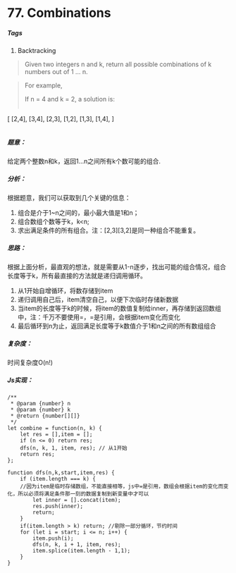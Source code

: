 # 77. Combinations
##### Tags
1. Backtracking

>Given two integers n and k, return all possible combinations of k numbers out of 1 ... n.

>For example,
>
>If n = 4 and k = 2, a solution is:
>```
[
  [2,4],
  [3,4],
  [2,3],
  [1,2],
  [1,3],
  [1,4],
]
>```

##### 题意：
给定两个整数n和k，返回1...n之间所有k个数可能的组合.

##### 分析：
根据题意，我们可以获取到几个关键的信息：
1. 组合是介于1~n之间的，最小最大值是1和n；
2. 组合数组个数等于k，k<n;
3. 求出满足条件的所有组合。注：[2,3][3,2]是同一种组合不能重复。

##### 思路：
根据上面分析，最直观的想法，就是需要从1-n逐步，找出可能的组合情况，组合长度等于k，所有最直接的方法就是递归调用循环。
1. 从1开始自增循环，将数存储到item
2. 递归调用自己后，item清空自己，以便下次临时存储新数据
3. 当item的长度等于k的时候，将item的数值复制给inner，再存储到返回数组中，注：千万不要使用=，=是引用，会根据item变化而变化
4. 最后循环到n为止，返回满足长度等于k数值介于1和n之间的所有数组组合


##### 复杂度：
时间复杂度O(n!)

##### Js实现：
```
/**
 * @param {number} n
 * @param {number} k
 * @return {number[][]}
 */
let combine = function(n, k) {
    let res = [],item = [];
    if (n <= 0) return res;
	dfs(n, k, 1, item, res); // 从1开始
	return res;
};

function dfs(n,k,start,item,res) {
    if (item.length === k) {
    //因为item是临时存储数组，不能直接相等，js中=是引用，数组会根据item的变化而变化，所以必须将满足条件那一刻的数据复制到新变量中才可以
        let inner = [].concat(item);
		res.push(inner);
		return;
	}
	if(item.length > k) return; //剔除一部分循环，节约时间
	for (let i = start; i <= n; i++) {
		item.push(i);
		dfs(n, k, i + 1, item, res);
		item.splice(item.length - 1,1);
	}
}
```